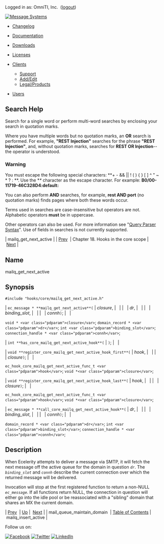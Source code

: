 Logged in as: OmniTI, Inc.  ([logout](https://support.messagesystems.com/logout.php))

[![Message Systems](https://support.messagesystems.com/images/ms-white205.png)](https://support.messagesystems.com/start.php) 

*   [Changelog](https://support.messagesystems.com/start.php?show=changelog)
*   [Documentation](https://support.messagesystems.com/docs/)
*   [Downloads](https://support.messagesystems.com/start.php)

*   [Licenses](https://support.messagesystems.com/license_summary.php)
*   <a href="">Clients</a>
    *   [Support](https://support.messagesystems.com/cs.php)
    *   [Add/Edit](https://support.messagesystems.com/edit_client.php)
    *   [Legal/Products](https://support.messagesystems.com/edit_products.php)
*   [Users](https://support.messagesystems.com/edit_customer.php)

## Search Help

Search for a single word or perform multi-word searches by enclosing your search in quotation marks.

Where you have multiple words but no quotation marks, an **OR** search is performed. For example, **"REST Injection"** searches for the phrase **"REST Injection"**, and, without quotation marks, searches for **REST OR Injection**--the operator is understood.

### Warning

You must escape the following special characters: **+ - && || ! ( ) { } [ ] ^ " ~ * ? : \**. Use the **\** character as the escape character. For example: **B0/00-11719-46C328D4\:default\:**

You can also perform **AND** searches, for example, **rest AND port** (no quotation marks) finds pages where both these words occur.

Terms used in searches are case-insensitive but operators are not. Alphabetic operators **must** be in uppercase.

Other operators can also be used. For more information see "[Query Parser Syntax](https://lucene.apache.org/core/old_versioned_docs/versions/3_0_0/queryparsersyntax.html)". Use of fields in searches is not currently supported.

| mailq_get_next_active |
| [Prev](extending.hooks.core.mail_queue_maintain_domain.php)  | Chapter 18. Hooks in the core scope |  [Next](extending.hooks.core.mailq_insert_active.php) |

<a name="extending.hooks.core.mailq_get_next_active"></a>
## Name

mailq_get_next_active

## Synopsis

`#include "hooks/core/mailq_get_next_active.h"`

| `ec_message * **mailq_get_next_active**(` | <var class="pdparam">closure</var>, |   |
|   | <var class="pdparam">dr</var>, |   |
|   | <var class="pdparam">binding_slot</var>, |   |
|   | <var class="pdparam">connh</var>`)`; |   |

`void * <var class="pdparam">closure</var>`;
`domain_record * <var class="pdparam">dr</var>`;
`int <var class="pdparam">binding_slot</var>`;
`connection_handle * <var class="pdparam">connh</var>`;

| `int **has_core_mailq_get_next_active_hook**(` | `)`; |   |

| `void **register_core_mailq_get_next_active_hook_first**(` | <var class="pdparam">hook</var>, |   |
|   | <var class="pdparam">closure</var>`)`; |   |

`ec_hook_core_mailq_get_next_active_func_t <var class="pdparam">hook</var>`;
`void *<var class="pdparam">closure</var>`;

| `void **register_core_mailq_get_next_active_hook_last**(` | <var class="pdparam">hook</var>, |   |
|   | <var class="pdparam">closure</var>`)`; |   |

`ec_hook_core_mailq_get_next_active_func_t <var class="pdparam">hook</var>`;
`void *<var class="pdparam">closure</var>`;

| `ec_message * **call_core_mailq_get_next_active_hook**(` | <var class="pdparam">dr</var>, |   |
|   | <var class="pdparam">binding_slot</var>, |   |
|   | <var class="pdparam">connh</var>`)`; |   |

`domain_record * <var class="pdparam">dr</var>`;
`int <var class="pdparam">binding_slot</var>`;
`connection_handle * <var class="pdparam">connh</var>`;<a name="idp21993424"></a>
## Description

When Ecelerity attempts to deliver a message via SMTP, it will fetch the next message off the active queue for the domain in question *`dr`*. The *`binding_slot`* and *`connh`* describe the current connection over which the returned message will be delivered.

Invocation will stop at the first registered function to return a non-NULL *`ec_message`*. If all functions return NULL, the connection in question will either go into the idle pool or be reassociated with a "sibling" domain that shares an MX the current domain.

| [Prev](extending.hooks.core.mail_queue_maintain_domain.php)  | [Up](extending.hooks.core.php) |  [Next](extending.hooks.core.mailq_insert_active.php) |
| mail_queue_maintain_domain  | [Table of Contents](index.php) |  mailq_insert_active |

Follow us on:

[![Facebook](https://support.messagesystems.com/images/icon-facebook.png)](http://www.facebook.com/messagesystems) [![Twitter](https://support.messagesystems.com/images/icon-twitter.png)](http://twitter.com/#!/MessageSystems) [![LinkedIn](https://support.messagesystems.com/images/icon-linkedin.png)](http://www.linkedin.com/company/message-systems)